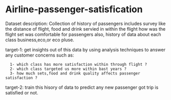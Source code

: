 # Airline-passenger-satisfication

Dataset description: Collection of history of passengers includes survey like the distance of flight, food and drink servied in within the flight
how was the flight set was comfortable for passengers also, history of data about each class business,eco,or eco pluse.


target-1: get insights out of this data by using analysis techniques to answer any customer concerns such as:
     
      1- which class has more satisfaction within through flight ?
      2- which class targeted us more within bast years ?
      3- how much sets,food and drink quality affects passenger satisfaction ?
      
      
      
target-2: train this hisory of data to predict any new passenger got trip is satisfied or not.


 
